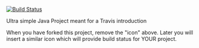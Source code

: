 [![Build Status](https://travis-ci.com/Lforlasse/maven1.svg?branch=master)](https://travis-ci.com/Lforlasse/maven1)

Ultra simple Java Project meant for a Travis introduction

When you have forked this project, remove the "icon" above. Later you will insert a similar icon which will provide build status for YOUR project.
